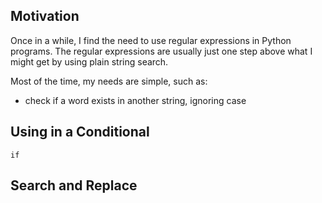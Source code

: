 ---
---
## Motivation

Once in a while, I find the need to use regular expressions in Python
programs. The regular expressions are usually just one step above what
I might get by using plain string search.

Most of the time, my needs are simple, such as:
- check if a word exists in another string, ignoring case


## Using in a Conditional

```
if 
```

## Search and Replace
